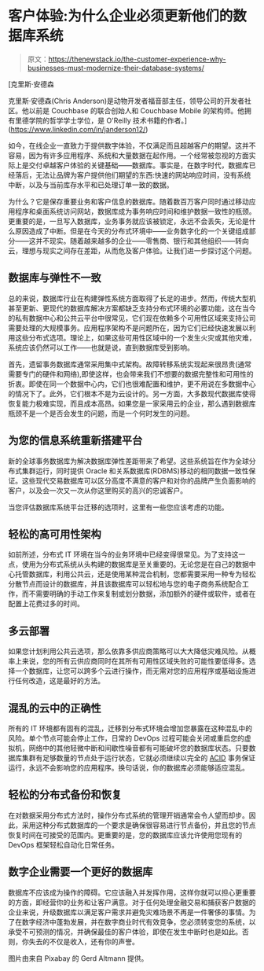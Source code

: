 # 客户体验:为什么企业必须更新他们的数据库系统

> 原文：<https://thenewstack.io/the-customer-experience-why-businesses-must-modernize-their-database-systems/>

[](https://www.linkedin.com/in/janderson12/)

 [克里斯·安德森

克里斯·安德森(Chris Anderson)是动物开发者福音部主任，领导公司的开发者社区。他以前是 Couchbase 的联合创始人和 Couchbase Mobile 的架构师。他拥有里德学院的哲学学士学位，是 O'Reilly 技术书籍的作者。](https://www.linkedin.com/in/janderson12/) [](https://www.linkedin.com/in/janderson12/)

如今，在线企业一直致力于提供数字体验，不仅满足而且超越客户的期望。这并不容易，因为有许多应用程序、系统和大量数据在起作用。一个经常被忽视的方面实际上是交付卓越客户体验的关键基础——数据库。事实是，在数字时代，数据库已经落后，无法让品牌为客户提供他们期望的东西:快速的网站响应时间，没有系统中断，以及与当前库存水平和已处理订单一致的数据。

为什么？它是保存重要业务和客户信息的数据库。随着数百万客户同时通过移动应用程序和桌面系统访问网站，数据库成为事务响应时间和维护数据一致性的瓶颈。更重要的是，一旦写入数据库，业务事务就应该被锁定，永远不会丢失，无论是什么原因造成了中断。但是在今天的分布式环境中——业务数字化的一个关键组成部分——这并不现实。随着越来越多的企业——零售商、银行和其他组织——转向云，理想与现实之间存在差距，从而危及客户体验。让我们进一步探讨这个问题。

## 数据库与弹性不一致

总的来说，数据库行业在构建弹性系统方面取得了长足的进步。然而，传统大型机甚至更新、更现代的数据库解决方案都缺乏支持分布式环境的必要功能，这在当今的私有数据中心和公共云平台中很常见，它们现在依赖多个可用性区域来支持公司需要处理的大规模事务。应用程序架构不是问题所在，因为它们已经快速发展以利用这些分布式选项。理论上，如果这些可用性区域中的一个发生火灾或其他灾难，系统应该仍然可以工作——也就是说，直到数据库受到影响。

首先，遗留事务数据库通常采用集中式架构。故障转移系统实现起来很昂贵(通常需要专门的硬件和网络),即使这样，也会带来我们不想要的数据完整性和可用性的折衷。即使在同一个数据中心内，它们也很难配置和维护，更不用说在多数据中心的情况下了。此外，它们根本不是为云设计的。另一方面，大多数现代数据库使得恢复能力极难实现，而且成本高昂。如果您是一家采用云的企业，那么遇到数据库瓶颈不是一个是否会发生的问题，而是一个何时发生的问题。

## 为您的信息系统重新搭建平台

新的全球事务数据库为解决数据库弹性差距带来了希望。这些系统旨在作为全球分布式集群运行，同时提供 Oracle 和关系数据库(RDBMS)移动的相同数据一致性保证。这些现代交易数据库可以区分高度不满意的客户和对你的品牌产生负面影响的客户，以及会一次又一次从你这里购买的高兴的忠诚客户。

当您评估数据库系统平台迁移的选项时，这里有一些您应该考虑的功能。

## 轻松的高可用性架构

如前所述，分布式 IT 环境在当今的业务环境中已经变得很常见。为了支持这一点，使用为分布式系统从头构建的数据库是至关重要的。无论您是在自己的数据中心托管数据库，利用公共云，还是使用某种混合机制，您都需要采用一种专为轻松分散节点而设计的数据库，并且该数据库可以轻松地与您的电子商务系统配合工作，而不需要明确的手动工作来复制或划分数据，添加额外的硬件或软件，或者在配置上花费过多的时间。

## 多云部署

如果您计划利用公共云选项，那么依靠多供应商策略可以大大降低灾难风险。从概率上来说，您的所有云供应商同时在其所有可用性区域失败的可能性要低得多。选择一个数据库，让您可以跨多个云进行操作，而无需对您的应用程序或基础设施进行任何改造，这是最好的方法。

## 混乱的云中的正确性

所有的 IT 环境都有固有的混乱，迁移到分布式环境会增加您暴露在这种混乱中的风险。单个节点可能会停止工作，日常的 DevOps 过程可能会关闭或重启您的虚拟机，网络中的其他轻微中断和间歇性噪音都有可能破坏您的数据库状态。只要数据库集群有足够数量的节点处于运行状态，它就必须继续以完全的 [ACID](https://www.techopedia.com/definition/23949/atomicity-consistency-isolation-durability-acid) 事务保证运行，永远不会影响您的应用程序。换句话说，你的数据库必须能够适应混乱。

## 轻松的分布式备份和恢复

在对数据采用分布式方法时，操作分布式系统的管理开销通常会令人望而却步。因此，采用这种分布式数据库的一个要求是确保很容易进行节点备份，并且您的节点恢复时间在可接受的范围内。更重要的是，您的数据库应该允许使用您现有的 DevOps 框架轻松自动化日常任务。

## 数字企业需要一个更好的数据库

数据库不应该成为操作的障碍。它应该融入并发挥作用，这样你就可以担心更重要的方面，即经营你的业务和让客户满意。对于任何处理金融交易和捕获客户数据的企业来说，升级数据库以满足客户需求并避免灾难场景不再是一件奢侈的事情。为了在数字经济中蓬勃发展，并在数字商业时代有效竞争，您必须转变您的系统，以承受不可预测的情况，并确保最佳的客户体验，即使在发生中断时也是如此。否则，你失去的不仅是收入，还有你的声誉。

图片由来自 Pixabay 的 Gerd Altmann 提供。

<svg xmlns:xlink="http://www.w3.org/1999/xlink" viewBox="0 0 68 31" version="1.1"><title>Group</title> <desc>Created with Sketch.</desc></svg>